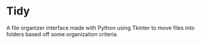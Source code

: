 # Tidy
A file organizer interface made with Python using Tkinter to move files into folders based off some organization criteria
